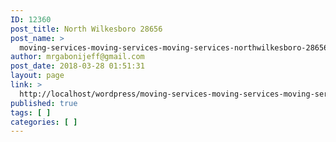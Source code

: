 ```yaml
---
ID: 12360
post_title: North Wilkesboro 28656
post_name: >
  moving-services-moving-services-moving-services-northwilkesboro-28656
author: mrgabonijeff@gmail.com
post_date: 2018-03-28 01:51:31
layout: page
link: >
  http://localhost/wordpress/moving-services-moving-services-moving-services-northwilkesboro-28656/
published: true
tags: [ ]
categories: [ ]
---
```

